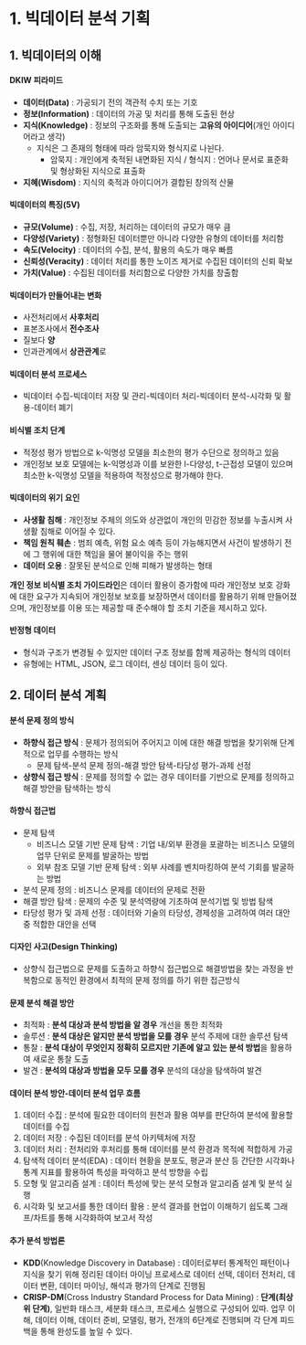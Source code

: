 # 1. 빅데이터 분석 기획
## 1. 빅데이터의 이해
#### DKIW  피라미드
- **데이터(Data)** : 가공되기 전의 객관적 수치 또는 기호
- **정보(Information)** : 데이터의 가공 및 처리를 통해 도출된 현상
- **지식(Knowledge)** : 정보의 구조화를 통해 도출되는 **고유의 아이디어**(개인 아이디어라고 생각)
  - 지식은 그 존재의 형태에 따라 암묵지와 형식지로 나뉜다.
    - 암묵지 : 개인에게 축적된 내면화된 지식 / 형식지 : 언어나 문서로 표준화 및 형상화된 지식으로 표출화
- **지혜(Wisdom)** : 지식의 축적과 아이디어가 결합된 창의적 산물


#### 빅데이터의 특징(5V)
- **규모(Volume)** : 수집, 저장, 처리하는 데이터의 규모가 매우 큼
- **다양성(Variety)** : 정형화된 데이터뿐만 아니라 다양한 유형의 데이터를 처리함
- **속도(Velocity)** : 데이터의 수집, 분석, 활용의 속도가 매우 빠름
- **신뢰성(Veracity)** : 데이터 처리를 통한 노이즈 제거로 수집된 데이터의 신뢰 확보
- **가치(Value)** : 수집된 데이터를 처리함으로 다양한 가치를 창출함


#### 빅데이터가 만들어내는 변화
- 사전처리에서 **사후처리**
- 표본조사에서 **전수조사**
- 질보다 **양**
- 인과관계에서 **상관관계**로


#### 빅데이터 분석 프로세스
- 빅데이터 수집-빅데이터 저장 및 관리-빅데이터 처리-빅데이터 분석-시각화 및 활용-데이터 폐기


#### 비식별 조치 단계
- 적정성 평가 방법으로 k-익명성 모델을 최소한의 평가 수단으로 정의하고 있음
- 개인정보 보호 모델에는 k-익명성과 이를 보완한 l-다양성, t-근접성 모델이 있으며 최소한 k-익명성 모델을 적용하여 적정성으로 평가해야 한다.


#### 빅데이터의 위기 요인
- **사생활 침해** : 개인정보 주체의 의도와 상관없이 개인의 민감한 정보를 누출시켜 사생활 침해로 이어질 수 있다.
- **책임 원칙 훼손** : 범죄 예측, 위험 요소 예측 등이 가능해지면서 사건이 발생하기 전에 그 행위에 대한 책임을 물어 불이익을 주는 행위
- **데이터 오용** : 잘못된 분석으로 인해 피해가 발생하는 형태


**개인 정보 비식별 조치 가이드라인**은 데이터 활용이 증가함에 따라 개인정보 보호 강화에 대한 요구가 지속되어 개인정보 보호를 보장하면서 데이터를 활용하기 위해 만들어졌으며, 개인정보를 이용 또는 제공할 때 준수해야 할 조치 기준을 제시하고 있다.


#### 반정형 데이터
- 형식과 구조가 변경될 수 있지만 데이터 구조 정보를 함께 제공하는 형식의 데이터
- 유형에는 HTML, JSON, 로그 데이터, 센싱 데이터 등이 있다.


## 2. 데이터 분석 계획
#### 분석 문제 정의 방식
- **하향식 접근 방식** : 문제가 정의되어 주어지고 이에 대한 해결 방법을 찾기위해 단계적으로 업무를 수행하는 방식
  - 문제 탐색-분석 문제 정의-해결 방안 탐색-타당성 평가-과제 선정
- **상향식 접근 방식** : 문제를 정의할 수 없는 경우 데이터를 기반으로 문제를 정의하고 해결 방안을 탐색하는 방식

#### 하향식 접근법
- 문제 탐색
  - 비즈니스 모델 기반 문제 탐색 : 기업 내/외부 환경을 포괄하는 비즈니스 모델의 업무 단위로 문제를 발굴하는 방법
  - 외부 참조 모델 기반 문제 탐색 : 외부 사례를 벤치마킹하여 분석 기회를 발굴하는 방법
- 분석 문제 정의 : 비즈니스 문제를 데이터의 문제로 전환
- 해결 방안 탐색 : 문제의 수준 및 분석역량에 기초하여 분석기법 및 방법 탐색
- 타당성 평가 및 과제 선정 : 데이터와 기술의 타당성, 경제성을 고려하여 여러 대안 중 적합한 대안을 선택


#### 디자인 사고(Design Thinking)
- 상향식 접근법으로 문제를 도출하고 하향식 접근법으로 해결방법을 찾는 과정을 반복함으로 동적인 환경에서 최적의 문제 정의를 하기 위한 접근방식


#### 문제 분석 해결 방안
- 최적화 : **분석 대상과 분석 방법을 알 경우** 개선을 통한 최적화
- 솔루션 : **분석 대상은 알지만 분석 방법을 모를 경우** 분석 주제에 대한 솔루션 탐색
- 통찰 : **분석 대상이 무엇인지 정확히 모르지만 기존에 알고 있는 분석 방법**을 활용하여 새로운 통찰 도출
- 발견 : **분석의 대상과 방법을 모두 모를 경우** 분석의 대상을 탐색하여 발견


#### 데이터 분석 방안-데이터 분석 업무 흐름
1. 데이터 수집 : 분석에 필요한 데이터의 원천과 활용 여부를 판단하여 분석에 활용할 데이터를 수집
2. 데이터 저장 : 수집된 데이터를 분석 아키텍처에 저장
3. 데이터 처리 : 전처리와 후처리를 통해 데이터를 분석 환경과 목적에 적합하게 가공
4. 탐색적 데이터 분석(EDA) : 데이터 현황을 분포도, 평균과 분산 등 간단한 시각화나 통계 지표를 활용하여 특성을 파악하고 분석 방향을 수립
5. 모형 및 알고리즘 설계 : 데이터 특성에 맞는 분석 모형과 알고리즘 설계 및 분석 실행
6. 시각화 및 보고서를 통한 데이터 활용 : 분석 결과를 현업이 이해하기 쉽도록 그래프/차트를 통해 시각화하여 보고서 작성


#### 추가 분석 방법론
- **KDD**(Knowledge Discovery in Database) : 데이터로부터 통계적인 패턴이나 지식을 찾기 위해 정리된 데이터 마이닝 프로세스로 데이터 선택, 데이터 전처리, 데이터 변환, 데이터 마이닝, 해석과 평가의 단계로 진행됨
- **CRISP-DM**(Cross Industry Standard Process for Data Mining) : **단계(최상위 단계)**, 일반화 태스크, 세분화 태스크, 프로세스 실행으로 구성되어 있따. 업무 이해, 데이터 이해, 데이터 준비, 모델링, 평가, 전개의 6단계로 진행되며 각 단계 피드백을 통해 완성도를 높일 수 있다.